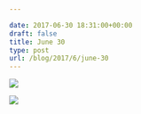```yaml
---

date: 2017-06-30 18:31:00+00:00
draft: false
title: June 30
type: post
url: /blog/2017/6/june-30
---
```




  
   ![](/images/2017-06-30-20176june-30/IMG_1514.jpg)

  

  
   ![](/images/2017-06-30-20176june-30/IMG_1515.jpg)

  


